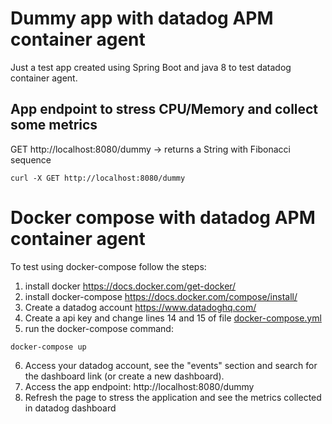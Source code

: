 # Dummy app with datadog APM container agent

Just a test app created using Spring Boot and java 8 to test datadog container agent.

## App endpoint to stress CPU/Memory and collect some metrics

GET http://localhost:8080/dummy -> returns a String with Fibonacci sequence

```shell
curl -X GET http://localhost:8080/dummy
```

# Docker compose with datadog APM container agent

To test using docker-compose follow the steps:

1. install docker https://docs.docker.com/get-docker/
2. install docker-compose https://docs.docker.com/compose/install/
3. Create a datadog account https://www.datadoghq.com/ 
4. Create a api key and change lines 14 and 15 of file [docker-compose.yml](docker-compose.yml) 
5. run the docker-compose command:
```shell
docker-compose up
```

6. Access your datadog account, see the "events" section and search for the dashboard link (or create a new dashboard).
7. Access the app endpoint: http://localhost:8080/dummy 
8. Refresh the page to stress the application and see the metrics collected in datadog dashboard


